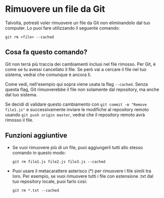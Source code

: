 # Rimuovere un file da Git

Talvolta, potresti voler rimuovere un file da Git non eliminandolo dal tuo computer. Lo puoi fare utilizzando il seguente comando:

``git rm <file> --cached``

## Cosa fa questo comando?

Git non terrà più traccia dei cambiamenti inclusi nel file rimosso. Per Git, è come se tu avessi cancellato il file. Se però vai a cercare il file nel tuo sistema, vedrai che comunque è ancora lì. 

Come vedi, nell'esempio qui sopra viene usata la flag `--cached`. Senza questa flag, Git rimuoverebbe il file non solamente dal repository, ma anche dal tuo sistema. 

Se decidi di validare questo cambiamento con `git commit -m "Remove file1.js"` e successivamente inviare le modifiche al repository remoto usando `git push origin master`, vedrai che il repository remoto avrà rimosso il file. 

## Funzioni aggiuntive

- Se vuoi rimuovere più di un file, puoi aggiungerli tutti allo stesso comando in questo modo:

    `git rm file1.js file2.js file3.js --cached`

- Puoi usare il metacarattere asterisco (*) per rimuovere i file simili tra loro. Per esempio, se vuoi rimuovere tutti i file con estensione .txt dal tuo repository locale, puoi farlo così:

    `git rm *.txt --cached`
